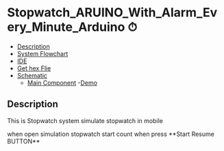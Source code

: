# Stopwatch_ARUINO_With_Alarm_Every_Minute_Arduino ⏱
- [Description](#Description)
- [System Flowchart](#System-Flowchart)
- [IDE](#IDE)
- [Get hex Flie](#Get-Hex-File)
- [Schematic](#Schematic)
  - [Main Component](#Main-Component)
-[Demo](#Demo)

## Description
<p>This is Stopwatch system simulate stopwatch in mobile </p>
<p>when open simulation stopwatch start count when press  **Start Resume BUTTON**</p>
